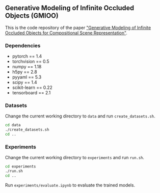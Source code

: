 ## Generative Modeling of Infinite Occluded Objects (GMIOO)

This is the code repository of the paper ["Generative Modeling of Infinite Occluded Objects for Compositional Scene Representation"](http://proceedings.mlr.press/v97/yuan19b.html).

### Dependencies

- pytorch == 1.4
- torchvision == 0.5
- numpy == 1.18
- h5py == 2.8
- pyyaml == 5.3
- scipy == 1.4
- scikit-learn == 0.22
- tensorboard == 2.1

### Datasets

Change the current working directory to `data` and run `create_datasets.sh`.

```bash
cd data
./create_datasets.sh
cd ..
```

### Experiments

Change the current working directory to `experiments` and run `run.sh`.

```bash
cd experiments
./run.sh
cd ..
```

Run `experiments/evaluate.ipynb` to evaluate the trained models.
